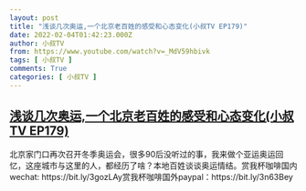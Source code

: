 ```yaml
---
layout: post
title: "浅谈几次奥运,一个北京老百姓的感受和心态变化(小叔TV EP179)"
date: 2022-02-04T01:42:23.000Z
author: 小叔TV
from: https://www.youtube.com/watch?v=_MdV59hbivk
tags: [ 小叔TV ]
comments: True
categories: [ 小叔TV ]
---
```

<!--1643938943000-->
[浅谈几次奥运,一个北京老百姓的感受和心态变化(小叔TV EP179)](https://www.youtube.com/watch?v=_MdV59hbivk)
------

<div>
北京家门口再次召开冬季奥运会，很多90后没听过的事，我来做个亚运奥运回忆，这座城市与这里的人，都经历了啥？本地百姓谈谈奥运情结。赏我杯咖啡国内wechat: https://bit.ly/3gozLAy赏我杯咖啡国外paypal：https://bit.ly/3n63Bey
</div>
